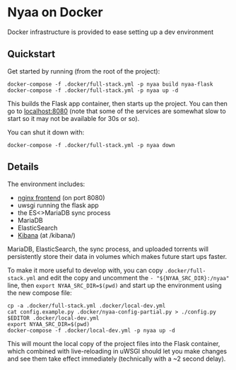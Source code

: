 # Nyaa on Docker

Docker infrastructure is provided to ease setting up a dev environment

## Quickstart

Get started by running (from the root of the project):

    docker-compose -f .docker/full-stack.yml -p nyaa build nyaa-flask
    docker-compose -f .docker/full-stack.yml -p nyaa up -d

This builds the Flask app container, then starts up the project. You can then go
to [localhost:8080](http://localhost:8080/) (note that some of the services are
somewhat slow to start so it may not be available for 30s or so).

You can shut it down with:

    docker-compose -f .docker/full-stack.yml -p nyaa down

## Details

The environment includes:

- [nginx frontend](http://localhost:8080/) (on port 8080)
- uwsgi running the flask app
- the ES<>MariaDB sync process
- MariaDB
- ElasticSearch
- [Kibana](http://localhost:8080/kibana/) (at /kibana/)

MariaDB, ElasticSearch, the sync process, and uploaded torrents will
persistently store their data in volumes which makes future start ups faster.

To make it more useful to develop with, you can copy `.docker/full-stack.yml`
and edit the copy and uncomment the `- "${NYAA_SRC_DIR}:/nyaa"` line, then
`export NYAA_SRC_DIR=$(pwd)` and start up the environment using the new compose
file:

    cp -a .docker/full-stack.yml .docker/local-dev.yml
    cat config.example.py .docker/nyaa-config-partial.py > ./config.py
    $EDITOR .docker/local-dev.yml
    export NYAA_SRC_DIR=$(pwd)
    docker-compose -f .docker/local-dev.yml -p nyaa up -d

This will mount the local copy of the project files into the Flask container,
which combined with live-reloading in uWSGI should let you make changes and see
them take effect immediately (technically with a ~2 second delay).
